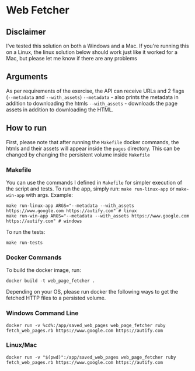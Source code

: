 # Web Fetcher

## Disclaimer
I've tested this solution on both a Windows and a Mac.
If you're running this on a Linux, the linux solution below should work just like it worked for a Mac, but please let me know if there are any problems

## Arguments

As per requirements of the exercise, the API can receive URLs and 2 flags (`--metadata` and `--with_assets`)
`--metadata` - also prints the metadata in addition to downloading the htmls
`--with_assets` - downloads the page assets in addition to downloading the HTML.

## How to run

First, please note that after running the `Makefile` docker commands, the htmls and their assets will appear inside the `pages` directory. This can be changed by changing the persistent volume inside `Makefile`

### Makefile

You can use the commands I defined in `Makefile` for simpler execution of the script and tests.
To run the app, simply run: `make run-linux-app` or `make-win-app` with args. Example:
```
make run-linux-app ARGS="--metadata --with_assets https://www.google.com https://autify.com" # linux
make run-win-app ARGS="--metadata --with_assets https://www.google.com https://autify.com" # windows
```

To run the tests:
```
make run-tests
```

### Docker Commands

To build the docker image, run:
```
docker build -t web_page_fetcher .
```

Depending on your OS, please run docker the following ways to get the fetched HTTP files to a persisted volume.

### Windows Command Line
```
docker run -v %cd%:/app/saved_web_pages web_page_fetcher ruby fetch_web_pages.rb https://www.google.com https://autify.com
```

### Linux/Mac
```
docker run -v "$(pwd)":/app/saved_web_pages web_page_fetcher ruby fetch_web_pages.rb https://www.google.com https://autify.com
```
